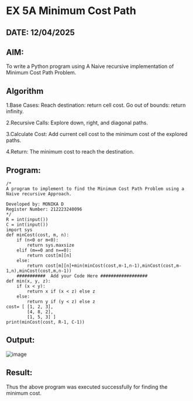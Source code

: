 # EX 5A Minimum Cost Path
## DATE: 12/04/2025
## AIM: 
To write a Python program using A Naive recursive implementation of Minimum Cost Path Problem.




## Algorithm
1.Base Cases: Reach destination: return cell cost. Go out of bounds: return infinity.

2.Recursive Calls: Explore down, right, and diagonal paths.

3.Calculate Cost: Add current cell cost to the minimum cost of the explored paths.

4.Return: The minimum cost to reach the destination. 
   

## Program:
```
/*
A program to implement to find the Minimum Cost Path Problem using a  Naive recursive Approach.

Developed by: MONIKA D
Register Number: 212223240096
*/
R = int(input())
C = int(input())
import sys
def minCost(cost, m, n):
    if (n<0 or m<0):
        return sys.maxsize
    elif (m==0 and n==0):
        return cost[m][n]
    else:
        return cost[m][n]+min(minCost(cost,m-1,n-1),minCost(cost,m-1,n),minCost(cost,m,n-1))
    ###########  Add your Code Here ##################
def min(x, y, z):
    if (x < y):
        return x if (x < z) else z
    else:
        return y if (y < z) else z
cost= [ [1, 2, 3],
        [4, 8, 2],
        [1, 5, 3] ]
print(minCost(cost, R-1, C-1))
```

## Output:

![image](https://github.com/user-attachments/assets/9b40aef1-3b61-4881-9e0e-16894a5a4f37)


## Result:
Thus the above program was executed successfully for finding the minimum cost.
